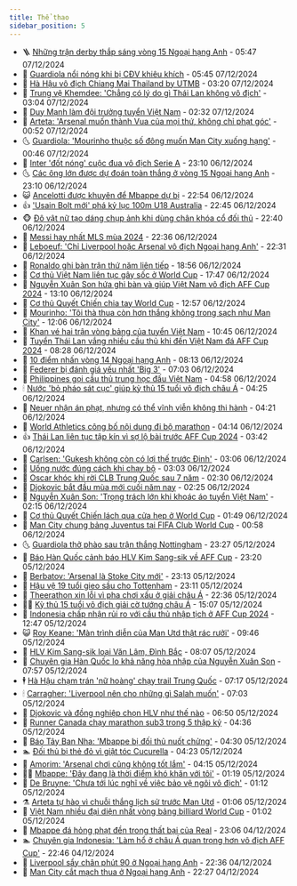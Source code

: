 ```yaml
---
title: Thể thao
sidebar_position: 5
---
```


<!-- vnexpress-the-thao:START -->
- 🪜 [Những trận derby thắp sáng vòng 15 Ngoại hạng Anh](https://vnexpress.net/nhung-tran-derby-thap-sang-vong-15-ngoai-hang-anh-4825026.html) - 05:47 07/12/2024
- 🦩 [Guardiola nổi nóng khi bị CĐV khiêu khích](https://vnexpress.net/guardiola-noi-nong-khi-bi-cdv-khieu-khich-4824943.html) - 05:45 07/12/2024
- 🧰 [Hà Hậu vô địch Chiang Mai Thailand by UTMB](https://vnexpress.net/ha-hau-vo-dich-chiang-mai-thailand-by-utmb-4824994.html) - 03:20 07/12/2024
- 🤗 [Trung vệ Khemdee: &#39;Chẳng có lý do gì Thái Lan không vô địch&#39;](https://vnexpress.net/trung-ve-khemdee-chang-co-ly-do-gi-thai-lan-khong-vo-dich-4824755.html) - 03:04 07/12/2024
- 🥳 [Duy Mạnh làm đội trưởng tuyển Việt Nam](https://vnexpress.net/duy-manh-lam-doi-truong-tuyen-viet-nam-4824981.html) - 02:32 07/12/2024
- 🦣 [Arteta: &#39;Arsenal muốn thành Vua của mọi thứ, không chỉ phạt góc&#39;](https://vnexpress.net/arteta-arsenal-muon-thanh-vua-cua-moi-thu-khong-chi-phat-goc-4824934.html) - 00:52 07/12/2024
- 🌜 [Guardiola: &#39;Mourinho thuộc số đông muốn Man City xuống hạng&#39;](https://vnexpress.net/guardiola-mourinho-thuoc-so-dong-muon-man-city-xuong-hang-4824922.html) - 00:46 07/12/2024
- 🫶 [Inter &#39;đốt nóng&#39; cuộc đua vô địch Serie A](https://vnexpress.net/inter-dot-nong-cuoc-dua-vo-dich-serie-a-4824915.html) - 23:10 06/12/2024
- 🌜 [Các ông lớn được dự đoán toàn thắng ở vòng 15 Ngoại hạng Anh](https://vnexpress.net/cac-ong-lon-duoc-du-doan-toan-thang-o-vong-15-ngoai-hang-anh-4824914.html) - 23:10 06/12/2024
- 😺 [Ancelotti được khuyên để Mbappe dự bị](https://vnexpress.net/ancelotti-duoc-khuyen-de-mbappe-du-bi-4824909.html) - 22:54 06/12/2024
- 👍 [&#39;Usain Bolt mới&#39; phá kỷ lục 100m U18 Australia](https://vnexpress.net/usain-bolt-moi-pha-ky-luc-100m-u18-australia-4824911.html) - 22:45 06/12/2024
- 🐵 [Đô vật nữ tạo dáng chụp ảnh khi dùng chân khóa cổ đối thủ](https://vnexpress.net/do-vat-nu-tao-dang-chup-anh-khi-dung-chan-khoa-co-doi-thu-4824903.html) - 22:40 06/12/2024
- 💫 [Messi hay nhất MLS mùa 2024](https://vnexpress.net/messi-hay-nhat-mls-mua-2024-4824908.html) - 22:36 06/12/2024
- 🦆 [Leboeuf: &#39;Chỉ Liverpool hoặc Arsenal vô địch Ngoại hạng Anh&#39;](https://vnexpress.net/leboeuf-chi-liverpool-hoac-arsenal-vo-dich-ngoai-hang-anh-4824640.html) - 22:31 06/12/2024
- 🙉 [Ronaldo ghi bàn trận thứ năm liên tiếp](https://vnexpress.net/ronaldo-ghi-ban-tran-thu-nam-lien-tiep-4824907.html) - 18:56 06/12/2024
- 📝 [Cơ thủ Việt Nam liên tục gây sốc ở World Cup](https://vnexpress.net/co-thu-viet-nam-lien-tuc-gay-soc-o-world-cup-4824900.html) - 17:47 06/12/2024
- 💯 [Nguyễn Xuân Son hứa ghi bàn và giúp Việt Nam vô địch AFF Cup 2024](https://vnexpress.net/nguyen-xuan-son-hua-ghi-ban-va-giup-viet-nam-vo-dich-aff-cup-2024-4824848.html) - 13:10 06/12/2024
- 🌈 [Cơ thủ Quyết Chiến chia tay World Cup](https://vnexpress.net/co-thu-quyet-chien-chia-tay-world-cup-4824837.html) - 12:57 06/12/2024
- 🦩 [Mourinho: &#39;Tôi thà thua còn hơn thắng không trong sạch như Man City&#39;](https://vnexpress.net/mourinho-toi-tha-thua-con-hon-thang-khong-trong-sach-nhu-man-city-4824790.html) - 12:06 06/12/2024
- 🐲 [Khan vé hai trận vòng bảng của tuyển Việt Nam](https://vnexpress.net/khan-ve-hai-tran-vong-bang-cua-tuyen-viet-nam-4824810.html) - 10:45 06/12/2024
- 🌁 [Tuyển Thái Lan vắng nhiều cầu thủ khi đến Việt Nam đá AFF Cup 2024](https://vnexpress.net/tuyen-thai-lan-vang-nhieu-cau-thu-khi-den-viet-nam-da-aff-cup-2024-4824734.html) - 08:28 06/12/2024
- 💯 [10 điểm nhấn vòng 14 Ngoại hạng Anh](https://vnexpress.net/10-diem-nhan-vong-14-ngoai-hang-anh-4824130.html) - 08:13 06/12/2024
- 🌝 [Federer bị đánh giá yếu nhất &#39;Big 3&#39;](https://vnexpress.net/federer-bi-danh-gia-yeu-nhat-big-3-4824657.html) - 07:03 06/12/2024
- 🤖 [Philippines gọi cầu thủ trung học đấu Việt Nam](https://vnexpress.net/philippines-goi-cau-thu-trung-hoc-dau-viet-nam-4824636.html) - 04:58 06/12/2024
- 🕯 [Nước &#39;bỏ pháo sát cục&#39; giúp kỳ thủ 15 tuổi vô địch châu Á](https://vnexpress.net/nuoc-bo-phao-sat-cuc-giup-ky-thu-15-tuoi-vo-dich-chau-a-4824574.html) - 04:25 06/12/2024
- 🧰 [Neuer nhận án phạt, nhưng có thể vĩnh viễn không thi hành](https://vnexpress.net/neuer-nhan-an-phat-nhung-co-the-vinh-vien-khong-thi-hanh-4824541.html) - 04:21 06/12/2024
- 🥳 [World Athletics công bố nội dung đi bộ marathon](https://vnexpress.net/world-athletics-cong-bo-noi-dung-di-bo-marathon-4824584.html) - 04:14 06/12/2024
- 👍 [Thái Lan liên tục tập kín vì sợ lộ bài trước AFF Cup 2024](https://vnexpress.net/thai-lan-lien-tuc-tap-kin-vi-so-lo-bai-truoc-aff-cup-2024-4824586.html) - 03:42 06/12/2024
- 💪 [Carlsen: &#39;Gukesh không còn có lợi thế trước Đinh&#39;](https://vnexpress.net/carlsen-gukesh-khong-con-co-loi-the-truoc-dinh-4824521.html) - 03:06 06/12/2024
- 👹 [Uống nước đúng cách khi chạy bộ](https://vnexpress.net/uong-nuoc-dung-cach-khi-chay-bo-4824550.html) - 03:03 06/12/2024
- 🧰 [Oscar khóc khi rời CLB Trung Quốc sau 7 năm](https://vnexpress.net/oscar-khoc-khi-roi-clb-trung-quoc-sau-7-nam-4824495.html) - 02:30 06/12/2024
- 🚀 [Djokovic bắt đầu mùa mới cuối năm nay](https://vnexpress.net/djokovic-bat-dau-mua-moi-cuoi-nam-nay-4824494.html) - 02:25 06/12/2024
- 🎃 [Nguyễn Xuân Son: &#39;Trọng trách lớn khi khoác áo tuyển Việt Nam&#39;](https://vnexpress.net/nguyen-xuan-son-trong-trach-lon-khi-khoac-ao-tuyen-viet-nam-4824511.html) - 02:15 06/12/2024
- 🧰 [Cơ thủ Quyết Chiến lách qua cửa hẹp ở World Cup](https://vnexpress.net/co-thu-quyet-chien-lach-qua-cua-hep-o-world-cup-4824504.html) - 01:49 06/12/2024
- 👀 [Man City chung bảng Juventus tại FIFA Club World Cup](https://vnexpress.net/man-city-chung-bang-juventus-tai-fifa-club-world-cup-4824457.html) - 00:58 06/12/2024
- 🌜 [Guardiola thở phào sau trận thắng Nottingham](https://vnexpress.net/guardiola-tho-phao-sau-tran-thang-nottingham-4824359.html) - 23:27 05/12/2024
- 🫶 [Báo Hàn Quốc cảnh báo HLV Kim Sang-sik về AFF Cup](https://vnexpress.net/bao-han-quoc-canh-bao-hlv-kim-sang-sik-ve-aff-cup-4824438.html) - 23:20 05/12/2024
- 🦄 [Berbatov: &#39;Arsenal là Stoke City mới&#39;](https://vnexpress.net/berbatov-arsenal-la-stoke-city-moi-4824396.html) - 23:13 05/12/2024
- 🥳 [Hậu vệ 19 tuổi gieo sầu cho Tottenham](https://vnexpress.net/hau-ve-19-tuoi-gieo-sau-cho-tottenham-4824443.html) - 23:11 05/12/2024
- 🐲 [Theerathon xin lỗi vì pha chơi xấu ở giải châu Á](https://vnexpress.net/theerathon-xin-loi-vi-pha-choi-xau-o-giai-chau-a-4824439.html) - 22:36 05/12/2024
- 🧑‍🏫 [Kỳ thủ 15 tuổi vô địch giải cờ tướng châu Á](https://vnexpress.net/ky-thu-15-tuoi-vo-dich-giai-co-tuong-chau-a-4824204.html) - 15:07 05/12/2024
- 🤔 [Indonesia chấp nhận rủi ro với cầu thủ nhập tịch ở AFF Cup 2024](https://vnexpress.net/indonesia-chap-nhan-rui-ro-voi-cau-thu-nhap-tich-o-aff-cup-2024-4824387.html) - 12:47 05/12/2024
- 😺 [Roy Keane: &#39;Màn trình diễn của Man Utd thật rác rưởi&#39;](https://vnexpress.net/roy-keane-man-trinh-dien-cua-man-utd-that-rac-ruoi-4824323.html) - 09:46 05/12/2024
- 💪 [HLV Kim Sang-sik loại Văn Lâm, Đình Bắc](https://vnexpress.net/hlv-kim-sang-sik-loai-van-lam-dinh-bac-4824255.html) - 08:07 05/12/2024
- 💼 [Chuyên gia Hàn Quốc lo khả năng hòa nhập của Nguyễn Xuân Son](https://vnexpress.net/chuyen-gia-han-quoc-lo-kha-nang-hoa-nhap-cua-nguyen-xuan-son-4824223.html) - 07:57 05/12/2024
- 🕴 [Hà Hậu chạm trán &#39;nữ hoàng&#39; chạy trail Trung Quốc](https://vnexpress.net/ha-hau-cham-tran-nu-hoang-chay-trail-trung-quoc-4824182.html) - 07:17 05/12/2024
- 🕯 [Carragher: &#39;Liverpool nên cho những gì Salah muốn&#39;](https://vnexpress.net/carragher-liverpool-nen-cho-nhung-gi-salah-muon-4824119.html) - 07:03 05/12/2024
- 📝 [Djokovic và đồng nghiệp chọn HLV như thế nào](https://vnexpress.net/djokovic-va-dong-nghiep-chon-hlv-nhu-the-nao-4824104.html) - 06:50 05/12/2024
- 🧐 [Runner Canada chạy marathon sub3 trong 5 thập kỷ](https://vnexpress.net/runner-canada-chay-marathon-sub3-trong-5-thap-ky-4824082.html) - 04:36 05/12/2024
- 🙉 [Báo Tây Ban Nha: &#39;Mbappe bị đối thủ nuốt chửng&#39;](https://vnexpress.net/bao-tay-ban-nha-mbappe-bi-doi-thu-nuot-chung-4823991.html) - 04:30 05/12/2024
- 🏊 [Đối thủ bị thẻ đỏ vì giật tóc Cucurella](https://vnexpress.net/doi-thu-bi-the-do-vi-giat-toc-cucurella-4823997.html) - 04:23 05/12/2024
- 🌊 [Amorim: &#39;Arsenal chơi cũng không tốt lắm&#39;](https://vnexpress.net/amorim-arsenal-choi-cung-khong-tot-lam-4824021.html) - 04:15 05/12/2024
- 👨‍🏫 [Mbappe: &#39;Đây đang là thời điểm khó khăn với tôi&#39;](https://vnexpress.net/mbappe-day-dang-la-thoi-diem-kho-khan-voi-toi-4823983.html) - 01:19 05/12/2024
- 🥷 [De Bruyne: &#39;Chưa tới lúc nghĩ về việc bảo vệ ngôi vô địch&#39;](https://vnexpress.net/de-bruyne-chua-toi-luc-nghi-ve-viec-bao-ve-ngoi-vo-dich-4823994.html) - 01:12 05/12/2024
- ⚗️ [Arteta tự hào vì chuỗi thắng lịch sử trước Man Utd](https://vnexpress.net/arteta-tu-hao-vi-chuoi-thang-lich-su-truoc-man-utd-4824000.html) - 01:06 05/12/2024
- 🌮 [Việt Nam nhiều đại diện nhất vòng bảng billiard World Cup](https://vnexpress.net/viet-nam-nhieu-dai-dien-nhat-vong-bang-billiard-world-cup-4823984.html) - 01:02 05/12/2024
- 🤩 [Mbappe đá hỏng phạt đền trong thất bại của Real](https://vnexpress.net/mbappe-da-hong-phat-den-trong-that-bai-cua-real-4823976.html) - 23:06 04/12/2024
- 🏊 [Chuyên gia Indonesia: &#39;Làm hổ ở châu Á quan trọng hơn vô địch AFF Cup&#39;](https://vnexpress.net/chuyen-gia-indonesia-lam-ho-o-chau-a-quan-trong-hon-vo-dich-aff-cup-4823907.html) - 22:46 04/12/2024
- 🐎 [Liverpool sẩy chân phút 90 ở Ngoại hạng Anh](https://vnexpress.net/liverpool-say-chan-phut-90-o-ngoai-hang-anh-4823974.html) - 22:36 04/12/2024
- 💫 [Man City cắt mạch thua ở Ngoại hạng Anh](https://vnexpress.net/man-city-cat-mach-thua-o-ngoai-hang-anh-4823973.html) - 22:27 04/12/2024<!-- vnexpress-the-thao:END -->
